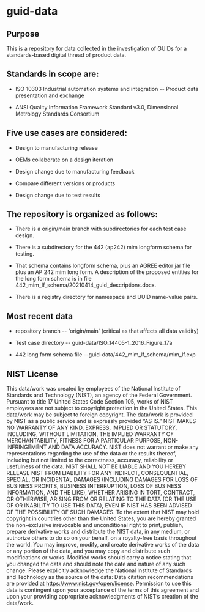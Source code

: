 # guid-data

## Purpose
This is a repository for data collected in the investigation of GUIDs for a standards-based digital thread of product data.  


## Standards in scope are:

- ISO 10303 Industrial automation systems and integration -- Product data presentation and exchange

- ANSI Quality Information Framework Standard v3.0, Dimensional Metrology Standards Consortium


## Five use cases are considered:
  
- Design to manufacturing release

- OEMs collaborate on a design iteration

-   Design change due to manufacturing feedback

-   Compare different versions or products

-   Design change due to test results


## The repository is organized as follows:

-   There is a origin/main branch with subdirectories for each test case design. 

-   There is a subdirectory for the 442 (ap242) mim longform schema for testing. 

-   That schema contains longform schema, plus an AGREE editor jar file plus an AP 242 mim long form. A description of the proposed entities for the long form schema is in file 442_mim_lf_schema/20210414_guid_descriptions.docx.

-   There is a registry directory for namespace and UUID name-value pairs.

## Most recent data

- repository branch -- 'origin/main' (critical as that affects all data validity)

- Test case directory -- guid-data/ISO_14405-1_2016_Figure_17a

- 442 long form schema file --guid-data/442_mim_lf_schema/mim_lf.exp

## NIST License
This data/work was created by employees of the National Institute of Standards and Technology (NIST), an agency of the Federal Government. Pursuant to title 17 United States Code Section 105, works of NIST employees are not subject to copyright protection in the United States.  This data/work may be subject to foreign copyright.
The data/work is provided by NIST as a public service and is expressly provided “AS IS.” NIST MAKES NO WARRANTY OF ANY KIND, EXPRESS, IMPLIED OR STATUTORY, INCLUDING, WITHOUT LIMITATION, THE IMPLIED WARRANTY OF MERCHANTABILITY, FITNESS FOR A PARTICULAR PURPOSE, NON-INFRINGEMENT AND DATA ACCURACY. NIST does not warrant or make any representations regarding the use of the data or the results thereof, including but not limited to the correctness, accuracy, reliability or usefulness of the data. NIST SHALL NOT BE LIABLE AND YOU HEREBY RELEASE NIST FROM LIABILITY FOR ANY INDIRECT, CONSEQUENTIAL, SPECIAL, OR INCIDENTAL DAMAGES (INCLUDING DAMAGES FOR LOSS OF BUSINESS PROFITS, BUSINESS INTERRUPTION, LOSS OF BUSINESS INFORMATION, AND THE LIKE), WHETHER ARISING IN TORT, CONTRACT, OR OTHERWISE, ARISING FROM OR RELATING TO THE DATA (OR THE USE OF OR INABILITY TO USE THIS DATA), EVEN IF NIST HAS BEEN ADVISED OF THE POSSIBILITY OF SUCH DAMAGES.
To the extent that NIST may hold copyright in countries other than the United States, you are hereby granted the non-exclusive irrevocable and unconditional right to print, publish, prepare derivative works and distribute the NIST data, in any medium, or authorize others to do so on your behalf, on a royalty-free basis throughout the world.
You may improve, modify, and create derivative works of the data or any portion of the data, and you may copy and distribute such modifications or works. Modified works should carry a notice stating that you changed the data and should note the date and nature of any such change. Please explicitly acknowledge the National Institute of Standards and Technology as the source of the data:  Data citation recommendations are provided at https://www.nist.gov/open/license.
Permission to use this data is contingent upon your acceptance of the terms of this agreement and upon your providing appropriate acknowledgments of NIST’s creation of the data/work.
